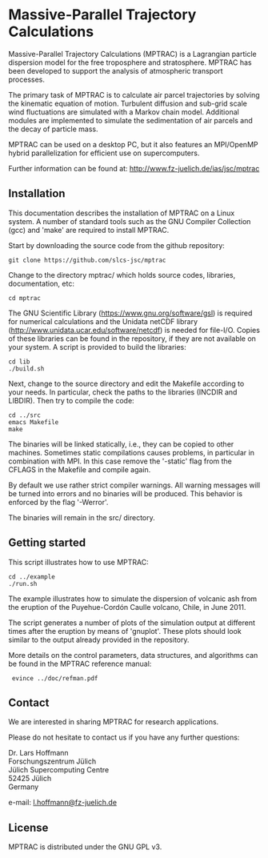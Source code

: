 # Massive-Parallel Trajectory Calculations

Massive-Parallel Trajectory Calculations (MPTRAC) is a
Lagrangian particle dispersion model for the free troposphere
and stratosphere. MPTRAC has been developed to support
the analysis of atmospheric transport processes.

The primary task of MPTRAC is to calculate air parcel trajectories by
solving the kinematic equation of motion. Turbulent diffusion and
sub-grid scale wind fluctuations are simulated with a Markov chain model.
Additional modules are implemented to simulate the sedimentation
of air parcels and the decay of particle mass.

MPTRAC can be used on a desktop PC, but it also features an
MPI/OpenMP hybrid parallelization for efficient use on supercomputers.

Further information can be found at:
http://www.fz-juelich.de/ias/jsc/mptrac

## Installation

This documentation describes the installation of MPTRAC on a Linux system.
A number of standard tools such as the GNU Compiler Collection (gcc)
and 'make' are required to install MPTRAC.

Start by downloading the source code from the github repository:

    git clone https://github.com/slcs-jsc/mptrac

Change to the directory mptrac/ which holds source codes,
libraries, documentation, etc:

    cd mptrac

The GNU Scientific Library (https://www.gnu.org/software/gsl)
is required for numerical calculations and the Unidata netCDF library
(http://www.unidata.ucar.edu/software/netcdf) is needed for file-I/O.
Copies of these libraries can be found in the repository, if they are
not available on your system. A script is provided to build the libraries:

    cd lib
    ./build.sh

Next, change to the source directory and edit the Makefile according to
your needs. In particular, check the paths to the libraries
(INCDIR and LIBDIR). Then try to compile the code:

    cd ../src
    emacs Makefile
    make

The binaries will be linked statically, i.e., they can be copied to other
machines. Sometimes static compilations causes problems, in particular in
combination with MPI. In this case remove the '-static' flag from the
CFLAGS in the Makefile and compile again.

By default we use rather strict compiler warnings.
All warning messages will be turned into errors and no binaries will be
produced. This behavior is enforced by the flag '-Werror'.

The binaries will remain in the src/ directory.

## Getting started

This script illustrates how to use MPTRAC:

    cd ../example
    ./run.sh

The example illustrates how to simulate the dispersion of volcanic ash from the
eruption of the Puyehue-Cordón Caulle volcano, Chile, in June 2011.

The script generates a number of plots of the simulation output
at different times after the eruption by means of 'gnuplot'.
These plots should look similar to the output already
provided in the repository.

More details on the control parameters, data structures, and algorithms
can be found in the MPTRAC reference manual:

     evince ../doc/refman.pdf

## Contact

We are interested in sharing MPTRAC for research applications.

Please do not hesitate to contact us if you have any further questions:

Dr. Lars Hoffmann  
Forschungszentrum Jülich  
Jülich Supercomputing Centre  
52425 Jülich  
Germany  

e-mail: l.hoffmann@fz-juelich.de

## License

MPTRAC is distributed under the GNU GPL v3.
